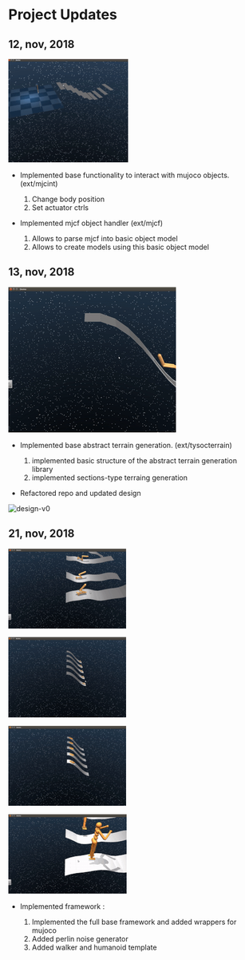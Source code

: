 
# Project Updates

## 12, nov, 2018

![terrain-progress-1](../_imgs/gif_terrain_progress_1.gif)

* Implemented base functionality to interact with mujoco objects. (ext/mjcint)

    1. Change body position
    2. Set actuator ctrls

* Implemented mjcf object handler (ext/mjcf)

    1. Allows to parse mjcf into basic object model
    2. Allows to create models using this basic object model

## 13, nov, 2018

![terrain-progress-2](../_imgs/gif_terrain_progress_2.gif)

* Implemented base abstract terrain generation. (ext/tysocterrain)

    1. implemented basic structure of the abstract terrain generation library
    2. implemented sections-type terraing generation

* Refactored repo and updated design

![design-v0](../_imgs/img_tysoc_design_v0.jpg)

## 21, nov, 2018

![terrain-progress-3](../_imgs/gif_terrain_progress_3.gif)

![terrain-progress-4](../_imgs/gif_terrain_progress_4.gif)

![terrain-progress-5](../_imgs/gif_terrain_progress_5.gif)

![terrain-progress-6](../_imgs/gif_terrain_progress_6.gif)

* Implemented framework :

    1. Implemented the full base framework and added wrappers for mujoco
    2. Added perlin noise generator
    3. Added walker and humanoid template